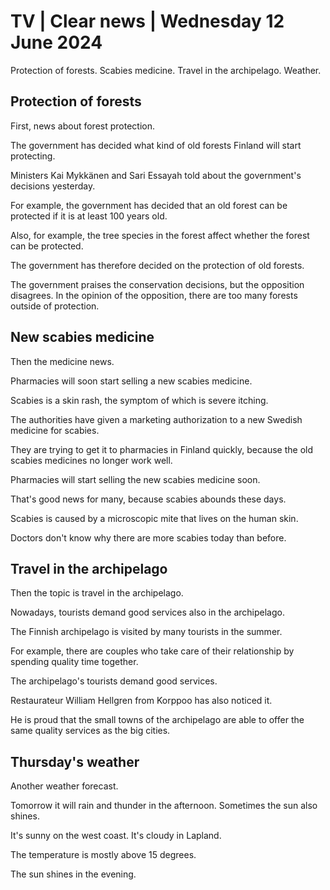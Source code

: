 # TV \| Clear news \| Wednesday 12 June 2024

Protection of forests. Scabies medicine. Travel in the archipelago. Weather.

## Protection of forests

First, news about forest protection.

The government has decided what kind of old forests Finland will start protecting.

Ministers Kai Mykkänen and Sari Essayah told about the government's decisions yesterday.

For example, the government has decided that an old forest can be protected if it is at least 100 years old.

Also, for example, the tree species in the forest affect whether the forest can be protected.

The government has therefore decided on the protection of old forests.

The government praises the conservation decisions, but the opposition disagrees. In the opinion of the opposition, there are too many forests outside of protection.

## New scabies medicine

Then the medicine news.

Pharmacies will soon start selling a new scabies medicine.

Scabies is a skin rash, the symptom of which is severe itching.

The authorities have given a marketing authorization to a new Swedish medicine for scabies.

They are trying to get it to pharmacies in Finland quickly, because the old scabies medicines no longer work well.

Pharmacies will start selling the new scabies medicine soon.

That's good news for many, because scabies abounds these days.

Scabies is caused by a microscopic mite that lives on the human skin.

Doctors don't know why there are more scabies today than before.

## Travel in the archipelago

Then the topic is travel in the archipelago.

Nowadays, tourists demand good services also in the archipelago.

The Finnish archipelago is visited by many tourists in the summer.

For example, there are couples who take care of their relationship by spending quality time together.

The archipelago's tourists demand good services.

Restaurateur William Hellgren from Korppoo has also noticed it.

He is proud that the small towns of the archipelago are able to offer the same quality services as the big cities.

## Thursday's weather

Another weather forecast.

Tomorrow it will rain and thunder in the afternoon. Sometimes the sun also shines.

It's sunny on the west coast. It's cloudy in Lapland.

The temperature is mostly above 15 degrees.

The sun shines in the evening.
